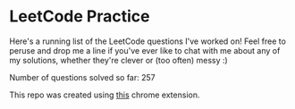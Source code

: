 # LeetCode Practice

Here's a running list of the LeetCode questions I've worked on! Feel free to peruse and drop me a line if you've ever like to chat with me about any of my solutions, whether they're clever or (too often) messy :)

Number of questions solved so far: 257

This repo was created using [this](https://github.com/QasimWani/LeetHub) chrome extension.
